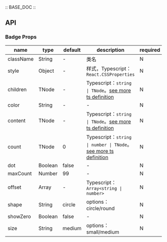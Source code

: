 :: BASE_DOC ::

## API

### Badge Props

name | type | default | description | required
-- | -- | -- | -- | --
className | String | - | 类名 | N
style | Object | - | 样式，Typescript：`React.CSSProperties` | N
children | TNode | - | Typescript：`string \| TNode`。[see more ts definition](https://github.com/Tencent/tdesign-react/blob/develop/src/common.ts) | N
color | String | - | \- | N
content | TNode | - | Typescript：`string \| TNode`。[see more ts definition](https://github.com/Tencent/tdesign-react/blob/develop/src/common.ts) | N
count | TNode | 0 | Typescript：`string \| number \| TNode`。[see more ts definition](https://github.com/Tencent/tdesign-react/blob/develop/src/common.ts) | N
dot | Boolean | false | \- | N
maxCount | Number | 99 | \- | N
offset | Array | - | Typescript：`Array<string \| number>` | N
shape | String | circle | options：circle/round | N
showZero | Boolean | false | \- | N
size | String | medium | options：small/medium | N
